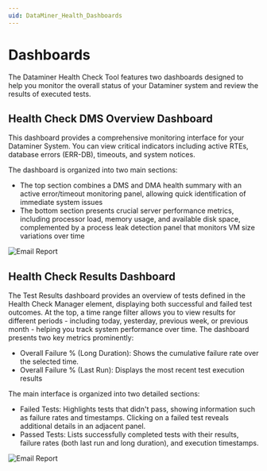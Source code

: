 ```yaml
---
uid: DataMiner_Health_Dashboards
---
```

# Dashboards

The Dataminer Health Check Tool features two dashboards designed to help you monitor the overall status of your Dataminer system and review the results of executed tests.

## Health Check DMS Overview Dashboard

This dashboard provides a comprehensive monitoring interface for your Dataminer System. You can view critical indicators including active RTEs, database errors (ERR-DB), timeouts, and system notices.

The dashboard is organized into two main sections:
- The top section combines a DMS and DMA health summary with an active error/timeout monitoring panel, allowing quick identification of immediate system issues
- The bottom section presents crucial server performance metrics, including processor load, memory usage, and available disk space, complemented by a process leak detection panel that monitors VM size variations over time

![Email Report](~/user-guide/images/Health_Check_Dasboard.png)

## Health Check Results Dashboard

The Test Results dashboard provides an overview of tests defined in the Health Check Manager element, displaying both successful and failed test outcomes. At the top, a time range filter allows you to view results for different periods - including today, yesterday, previous week, or previous month - helping you track system performance over time.
The dashboard presents two key metrics prominently:
- Overall Failure % (Long Duration): Shows the cumulative failure rate over the selected time.
- Overall Failure % (Last Run): Displays the most recent test execution results

The main interface is organized into two detailed sections:
- Failed Tests: Highlights tests that didn't pass, showing information such as failure rates and timestamps. Clicking on a failed test reveals additional details in an adjacent panel.
- Passed Tests: Lists successfully completed tests with their results, failure rates (both last run and long duration), and execution timestamps.

![Email Report](~/user-guide/images/Health_Check_Dasboard_Tests.png)
